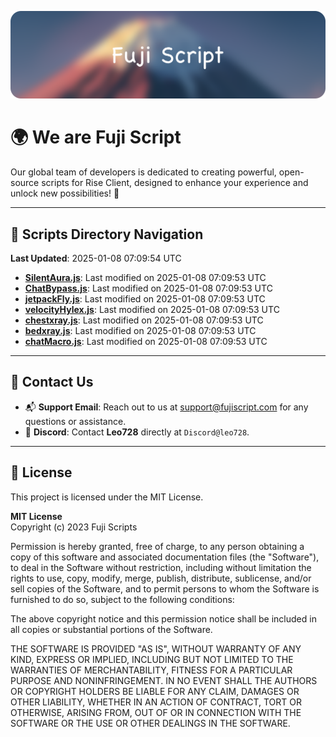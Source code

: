 ![Banner](.github/b.webp)

# 🌍 **We are Fuji Script**

Our global team of developers is dedicated to creating powerful, open-source scripts for Rise Client, designed to enhance your experience and unlock new possibilities! 🌟

---
<!-- SCRIPTS_NAVIGATION_START -->
## 📂 **Scripts Directory Navigation**

**Last Updated**: 2025-01-08 07:09:54 UTC

- **[SilentAura.js](scripts/SilentAura.js)**: Last modified on 2025-01-08 07:09:53 UTC
- **[ChatBypass.js](scripts/ChatBypass.js)**: Last modified on 2025-01-08 07:09:53 UTC
- **[jetpackFly.js](scripts/jetpackFly.js)**: Last modified on 2025-01-08 07:09:53 UTC
- **[velocityHylex.js](scripts/velocityHylex.js)**: Last modified on 2025-01-08 07:09:53 UTC
- **[chestxray.js](scripts/chestxray.js)**: Last modified on 2025-01-08 07:09:53 UTC
- **[bedxray.js](scripts/bedxray.js)**: Last modified on 2025-01-08 07:09:53 UTC
- **[chatMacro.js](scripts/chatMacro.js)**: Last modified on 2025-01-08 07:09:53 UTC

<!-- SCRIPTS_NAVIGATION_END -->

---

## 💬 **Contact Us**  
- 📬 **Support Email**: Reach out to us at [support@fujiscript.com](mailto:support@fujiscript.com) for any questions or assistance.  
- 💬 **Discord**: Contact **Leo728** directly at `Discord@leo728`.

---

## 📜 **License**

This project is licensed under the MIT License.  

**MIT License**  
Copyright (c) 2023 Fuji Scripts  

Permission is hereby granted, free of charge, to any person obtaining a copy of this software and associated documentation files (the "Software"), to deal in the Software without restriction, including without limitation the rights to use, copy, modify, merge, publish, distribute, sublicense, and/or sell copies of the Software, and to permit persons to whom the Software is furnished to do so, subject to the following conditions:  

The above copyright notice and this permission notice shall be included in all copies or substantial portions of the Software.  

THE SOFTWARE IS PROVIDED "AS IS", WITHOUT WARRANTY OF ANY KIND, EXPRESS OR IMPLIED, INCLUDING BUT NOT LIMITED TO THE WARRANTIES OF MERCHANTABILITY, FITNESS FOR A PARTICULAR PURPOSE AND NONINFRINGEMENT. IN NO EVENT SHALL THE AUTHORS OR COPYRIGHT HOLDERS BE LIABLE FOR ANY CLAIM, DAMAGES OR OTHER LIABILITY, WHETHER IN AN ACTION OF CONTRACT, TORT OR OTHERWISE, ARISING FROM, OUT OF OR IN CONNECTION WITH THE SOFTWARE OR THE USE OR OTHER DEALINGS IN THE SOFTWARE.  
